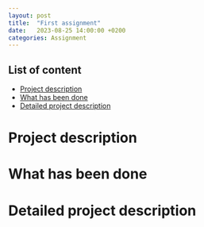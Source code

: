 ```yaml
---
layout: post
title:  "First assignment"
date:   2023-08-25 14:00:00 +0200
categories: Assignment
---
```


## List of content

- [Project description](#project-description)
- [What has been done](#what-has-been-done)
- [Detailed project description](#detailed-project-description)



# Project description

# What has been done

# Detailed project description